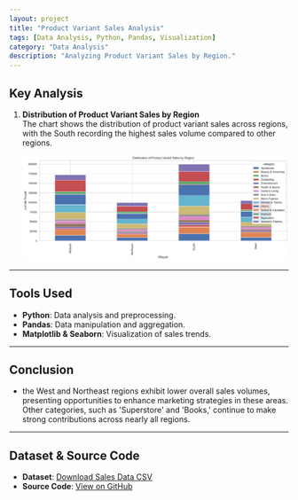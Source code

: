 ```yaml
---
layout: project
title: "Product Variant Sales Analysis"
tags: [Data Analysis, Python, Pandas, Visualization]
category: "Data Analysis"
description: "Analyzing Product Variant Sales by Region."
---
```


## Key Analysis  

1. **Distribution of Product Variant Sales by Region**  
   The chart shows the distribution of product variant sales across regions, with the South recording the highest sales volume compared to other regions.

   ![Sales Trends](../../assets/images/variant.png)

---

## Tools Used  
- **Python**: Data analysis and preprocessing.  
- **Pandas**: Data manipulation and aggregation.  
- **Matplotlib & Seaborn**: Visualization of sales trends.

---

## Conclusion
- the West and Northeast regions exhibit lower overall sales volumes, presenting opportunities to enhance marketing strategies in these areas. Other categories, such as 'Superstore' and 'Books,' continue to make strong contributions across nearly all regions.

---

## Dataset & Source Code  
- **Dataset**: [Download Sales Data CSV](../../assets/data/sales.csv)  
- **Source Code**: [View on GitHub](https://github.com/hanif-dev/sales-analysis)
